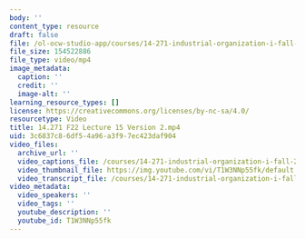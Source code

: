 ```yaml
---
body: ''
content_type: resource
draft: false
file: /ol-ocw-studio-app/courses/14-271-industrial-organization-i-fall-2022/14271-f22-lecture-15-version-2_360p_16_9.mp4
file_size: 154522886
file_type: video/mp4
image_metadata:
  caption: ''
  credit: ''
  image-alt: ''
learning_resource_types: []
license: https://creativecommons.org/licenses/by-nc-sa/4.0/
resourcetype: Video
title: 14.271 F22 Lecture 15 Version 2.mp4
uid: 3c6837c8-6df5-4a96-a3f9-7ec423daf904
video_files:
  archive_url: ''
  video_captions_file: /courses/14-271-industrial-organization-i-fall-2022/1J_ctX2WC24fsEOHL0yJrxA9pCAibWrf-_transcript.webvtt
  video_thumbnail_file: https://img.youtube.com/vi/T1W3NNp55fk/default.jpg
  video_transcript_file: /courses/14-271-industrial-organization-i-fall-2022/1J_ctX2WC24fsEOHL0yJrxA9pCAibWrf-_transcript.pdf
video_metadata:
  video_speakers: ''
  video_tags: ''
  youtube_description: ''
  youtube_id: T1W3NNp55fk
---
```

